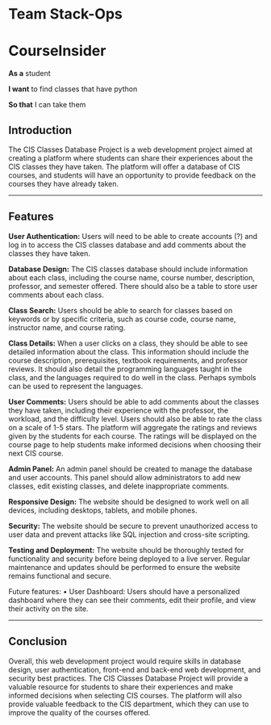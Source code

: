 # Team Stack-Ops

# CourseInsider

**As a** student

**I want** to find classes that have python 

**So that** I can take them

## Introduction
The CIS Classes Database Project is a web development project aimed at creating a platform where students can share their experiences about the CIS classes they have taken. The platform will offer a database of CIS courses, and students will have an opportunity to provide feedback on the courses they have already taken.
________________________________________
## Features
**User Authentication:** Users will need to be able to create accounts (?) and log in to access the CIS classes database and add comments about the classes they have taken.

**Database Design:** The CIS classes database should include information about each class, including the course name, course number, description, professor, and semester offered. There should also be a table to store user comments about each class.

**Class Search:** Users should be able to search for classes based on keywords or by specific criteria, such as course code, course name, instructor name, and course rating.

**Class Details:** When a user clicks on a class, they should be able to see detailed information about the class. This information should include the course description, prerequisites, textbook requirements, and professor reviews. It should also detail the programming languages taught in the class, and the languages required to do well in the class. Perhaps symbols can be used to represent the languages.

**User Comments:** Users should be able to add comments about the classes they have taken, including their experience with the professor, the workload, and the difficulty level. Users should also be able to rate the class on a scale of 1-5 stars. The platform will aggregate the ratings and reviews given by the students for each course. The ratings will be displayed on the course page to help students make informed decisions when choosing their next CIS course.

**Admin Panel:** An admin panel should be created to manage the database and user accounts. This panel should allow administrators to add new classes, edit existing classes, and delete inappropriate comments.

**Responsive Design:** The website should be designed to work well on all devices, including desktops, tablets, and mobile phones.

**Security:** The website should be secure to prevent unauthorized access to user data and prevent attacks like SQL injection and cross-site scripting.

**Testing and Deployment:** The website should be thoroughly tested for functionality and security before being deployed to a live server. Regular maintenance and updates should be performed to ensure the website remains functional and secure.


Future features:
•	User Dashboard: Users should have a personalized dashboard where they can see their comments, edit their profile, and view their activity on the site.
________________________________________
## Conclusion
Overall, this web development project would require skills in database design, user authentication, front-end and back-end web development, and security best practices.
The CIS Classes Database Project will provide a valuable resource for students to share their experiences and make informed decisions when selecting CIS courses. The platform will also provide valuable feedback to the CIS department, which they can use to improve the quality of the courses offered.
